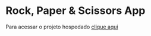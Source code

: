 # Rock, Paper & Scissors App

Para acessar o projeto hospedado [clique aqui](https://rock-paper-scissors-game-phi-inky.vercel.app/)
